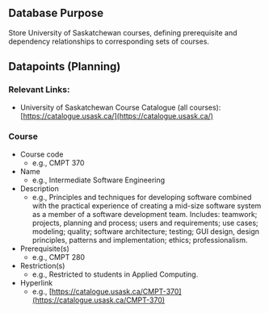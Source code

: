 ## Database Purpose

Store University of Saskatchewan courses, defining prerequisite and dependency relationships to corresponding sets of courses.

## Datapoints (Planning)

### Relevant Links:

- University of Saskatchewan Course Catalogue (all courses): [https://catalogue.usask.ca/](https://catalogue.usask.ca/)

### Course

- Course code
  - e.g., CMPT 370
- Name
  - e.g., Intermediate Software Engineering
- Description
  - e.g., Principles and techniques for developing software combined with the practical experience of creating a mid-size software system as a member of a software development team. Includes: teamwork; projects, planning and process; users and requirements; use cases; modeling; quality; software architecture; testing; GUI design, design principles, patterns and implementation; ethics; professionalism.
- Prerequisite(s)
  - e.g., CMPT 280
- Restriction(s)
  - e.g., Restricted to students in Applied Computing.
- Hyperlink
  - e.g., [https://catalogue.usask.ca/CMPT-370](https://catalogue.usask.ca/CMPT-370)
